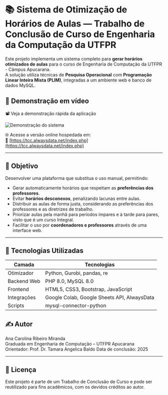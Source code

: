 # 📚 Sistema de Otimização de Horários de Aulas — Trabalho de Conclusão de Curso de Engenharia da Computação da UTFPR

Este projeto implementa um sistema completo para **gerar horários otimizados de aulas** para o curso de Engenharia de Computação da UTFPR - Câmpus Apucarana.  
A solução utiliza técnicas de **Pesquisa Operacional** com **Programação Linear Inteira Mista (PLIM)**, integradas a um ambiente web e banco de dados MySQL. 

## 🎥 Demonstração em vídeo

📽️ Veja a demonstração rápida da aplicação 

![Demonstração do sistema](./video/demo.gif)


🌐 Acesse a versão online hospedada em:  
🔗 [https://tcc.alwaysdata.net/index.php](https://tcc.alwaysdata.net/index.php)

---

## 🎯 Objetivo

Desenvolver uma plataforma que substitua o uso manual, permitindo:

- Gerar automaticamente horários que respeitam as **preferências dos professores**.
- Evitar **horários desconexos**, penalizando lacunas entre aulas.
- Distribuir as aulas de forma justa, considerando as preferências dos professores e as diretrizes de trabalho.
- Priorizar aulas pela manhã para períodos ímpares e à tarde para pares, visto que é um curso Integral.
- Facilitar o uso por **coordenadores e professores** através de uma interface web.

---

## 🧠 Tecnologias Utilizadas

| Camada       | Tecnologias                                  |
|--------------|----------------------------------------------|
| Otimizador   | Python, Gurobi, pandas, re                   |
| Backend Web  | PHP 8.0, MySQL 8.0                           |
| Frontend     | HTML5, CSS3, Bootstrap, JavaScript           |
| Integrações  | Google Colab, Google Sheets API, AlwaysData  |
| Scripts      | mysql-connector-python                       |

## ✍️ Autor

Ana Carolina Ribeiro Miranda  
Graduada em Engenharia de Computação – UTFPR Apucarana  
Orientador: Prof. Dr. Tamara Angelica Baldo
Data de conclusão: 2025

---

## 📜 Licença

Este projeto é parte de um Trabalho de Conclusão de Curso e pode ser reutilizado para fins acadêmicos, com os devidos créditos ao autor.
